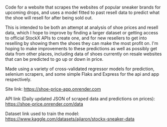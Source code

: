 Code for a website that scrapes the websites of popular sneaker brands for upcoming drops, and uses a model fitted to past resell data to predict what the shoe will resell for after being sold out.

This is intended to be both an attempt at analysis of shoe prices and resell data, which I hope to improve by finding a larger dataset or getting access to official StockX APIs to create one, and for new resellers to get into reselling by showing them the shoes they can make the most profit on. I'm hoping to make improvements to these predictions as well as possibly get data from other places, including data of shoes currently on resale websites that can be predicted to go up or down in price. 

Made using a variety of cross-validated regressor models for prediction, selenium scrapers, and some simple Flaks and Express for the api and app respectively.

Site link: https://shoe-price-app.onrender.com

API link (Daily updated JSON of scraped data and predictions on prices): https://shoe-price.onrender.com/data

Dataset link used to train the model: https://www.kaggle.com/datasets/ajiaron/stockx-sneaker-data
